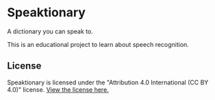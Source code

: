 # Speaktionary
A dictionary you can speak to.

This is an educational project to learn about speech recognition.  

## License
Speaktionary is licensed under the "Attribution 4.0 International (CC BY 4.0)" license. [View the license here.](https://creativecommons.org/licenses/by/4.0/)
